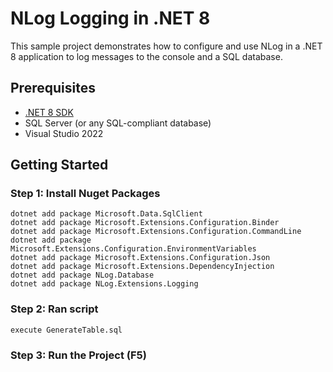 # NLog Logging in .NET 8

This sample project demonstrates how to configure and use NLog in a .NET 8 application to log messages to the console and a SQL database.

## Prerequisites

- [.NET 8 SDK](https://dotnet.microsoft.com/download)
- SQL Server (or any SQL-compliant database)
- Visual Studio 2022

## Getting Started

### Step 1: Install Nuget Packages

```
dotnet add package Microsoft.Data.SqlClient
dotnet add package Microsoft.Extensions.Configuration.Binder
dotnet add package Microsoft.Extensions.Configuration.CommandLine
dotnet add package Microsoft.Extensions.Configuration.EnvironmentVariables
dotnet add package Microsoft.Extensions.Configuration.Json
dotnet add package Microsoft.Extensions.DependencyInjection
dotnet add package NLog.Database
dotnet add package NLog.Extensions.Logging
```
### Step 2: Ran script

```
execute GenerateTable.sql
```
### Step 3: Run the Project (F5)
